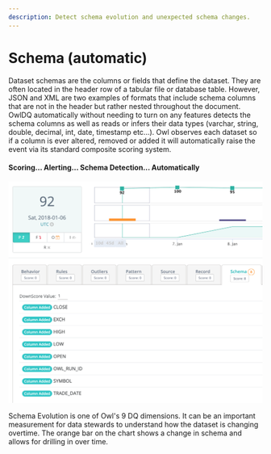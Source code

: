 ```yaml
---
description: Detect schema evolution and unexpected schema changes.
---
```


# Schema (automatic)

Dataset schemas are the columns or fields that define the dataset. They are often located in the header row of a tabular file or database table. However, JSON and XML are two examples of formats that include schema columns that are not in the header but rather nested throughout the document. OwlDQ automatically without needing to turn on any features detects the schema columns as well as reads or infers their data types (varchar, string, double, decimal, int, date, timestamp etc...). Owl observes each dataset so if a column is ever altered, removed or added it will automatically raise the event via its standard composite scoring system.

#### Scoring... Alerting... Schema Detection... Automatically

![](../../.gitbook/assets/owl-schema.png)

Schema Evolution is one of Owl's 9 DQ dimensions. It can be an important measurement for data stewards to understand how the dataset is changing overtime. The orange bar on the chart shows a change in schema and allows for drilling in over time.

